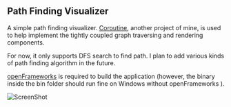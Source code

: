 Path Finding Visualizer
-----------------------

A simple path finding visualizer.
[Coroutine](https://github.com/BeyondSora/Coroutine), another project of mine,
is used to help implement the tightly coupled graph traversing and rendering
components.

For now, it only supports DFS search to find path. I plan to add various kinds
of path finding algorithm in the future.

[openFrameworks](http://www.openframeworks.cc/) is required to build the
application (however, the binary inside the bin folder should run fine on
Windows without openFrameworks ).

![ScreenShot](https://raw.github.com/BeyondSora/PathFindingVisualizer/master/screenshots/dfs.png)
